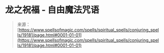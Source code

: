 <!--yml

category: 未分类

date: 2024-06-12 19:00:57

-->

# 龙之祝福 - 自由魔法咒语

> 来源：[https://www.spellsofmagic.com/spells/spiritual_spells/conjuring_spells/19181/page.html#0001-01-01](https://www.spellsofmagic.com/spells/spiritual_spells/conjuring_spells/19181/page.html#0001-01-01)

